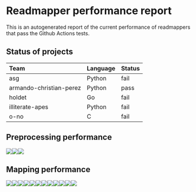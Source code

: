 # Readmapper performance report

This is an autogenerated report of the current performance of
readmappers that pass the Github Actions tests.

## Status of projects

<table>
<thead>
<tr class="header">
<th style="text-align: left;">Team</th>
<th style="text-align: left;">Language</th>
<th style="text-align: left;">Status</th>
</tr>
</thead>
<tbody>
<tr class="odd">
<td style="text-align: left;">asg</td>
<td style="text-align: left;">Python</td>
<td style="text-align: left;">fail</td>
</tr>
<tr class="even">
<td style="text-align: left;">armando-christian-perez</td>
<td style="text-align: left;">Python</td>
<td style="text-align: left;">pass</td>
</tr>
<tr class="odd">
<td style="text-align: left;">holdet</td>
<td style="text-align: left;">Go</td>
<td style="text-align: left;">fail</td>
</tr>
<tr class="even">
<td style="text-align: left;">illiterate-apes</td>
<td style="text-align: left;">Python</td>
<td style="text-align: left;">fail</td>
</tr>
<tr class="odd">
<td style="text-align: left;">o-no</td>
<td style="text-align: left;">C</td>
<td style="text-align: left;">fail</td>
</tr>
</tbody>
</table>

## Preprocessing performance

![](README_files/figure-markdown_strict/plot_perf-1.png)![](README_files/figure-markdown_strict/plot_perf-2.png)![](README_files/figure-markdown_strict/plot_perf-3.png)

## Mapping performance

![](README_files/figure-markdown_strict/read_map-1.png)![](README_files/figure-markdown_strict/read_map-2.png)![](README_files/figure-markdown_strict/read_map-3.png)![](README_files/figure-markdown_strict/read_map-4.png)![](README_files/figure-markdown_strict/read_map-5.png)![](README_files/figure-markdown_strict/read_map-6.png)![](README_files/figure-markdown_strict/read_map-7.png)![](README_files/figure-markdown_strict/read_map-8.png)![](README_files/figure-markdown_strict/read_map-9.png)![](README_files/figure-markdown_strict/read_map-10.png)![](README_files/figure-markdown_strict/read_map-11.png)![](README_files/figure-markdown_strict/read_map-12.png)
